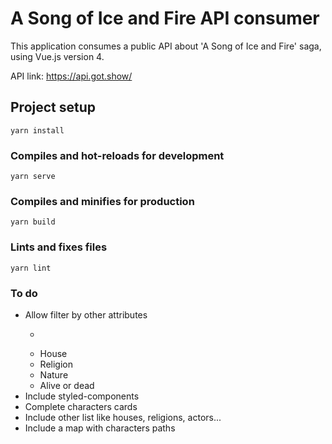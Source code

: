 # A Song of Ice and Fire API consumer
This application consumes a public API about 'A Song of Ice and Fire' saga, using Vue.js version 4.

API link: https://api.got.show/

## Project setup
```
yarn install
```

### Compiles and hot-reloads for development
```
yarn serve
```

### Compiles and minifies for production
```
yarn build
```

### Lints and fixes files
```
yarn lint
```

### To do
* Allow filter by other attributes
   * ~~~Spoiler free~~~
   * House
   * Religion
   * Nature
   * Alive or dead
* Include styled-components
* Complete characters cards
* Include other list like houses, religions, actors...
* Include a map with characters paths